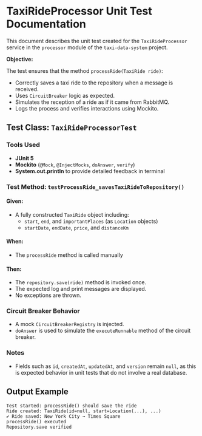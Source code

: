 
# TaxiRideProcessor Unit Test Documentation

This document describes the unit test created for the `TaxiRideProcessor` service in the `processor` module of the `taxi-data-system` project.

**Objective:**

The test ensures that the method `processRide(TaxiRide ride)`:
- Correctly saves a taxi ride to the repository when a message is received.
- Uses `CircuitBreaker` logic as expected.
- Simulates the reception of a ride as if it came from RabbitMQ.
- Logs the process and verifies interactions using Mockito.

## Test Class: `TaxiRideProcessorTest`

### Tools Used
- **JUnit 5**
- **Mockito** (`@Mock`, `@InjectMocks`, `doAnswer`, `verify`)
- **System.out.println** to provide detailed feedback in terminal

### Test Method: `testProcessRide_savesTaxiRideToRepository()`

#### Given:
- A fully constructed `TaxiRide` object including:
    - `start`, `end`, and `importantPlaces` (as `Location` objects)
    - `startDate`, `endDate`, `price`, and `distanceKm`

#### When:
- The `processRide` method is called manually

#### Then:
- The `repository.save(ride)` method is invoked once.
- The expected log and print messages are displayed.
- No exceptions are thrown.

### Circuit Breaker Behavior
- A mock `CircuitBreakerRegistry` is injected.
- `doAnswer` is used to simulate the `executeRunnable` method of the circuit breaker.

### Notes
- Fields such as `id`, `createdAt`, `updatedAt`, and `version` remain `null`, as this is expected behavior in unit tests that do not involve a real database.

## Output Example

```text
Test started: processRide() should save the ride
Ride created: TaxiRide(id=null, start=Location(...), ...)
✔ Ride saved: New York City → Times Square
processRide() executed
Repository.save verified
```
